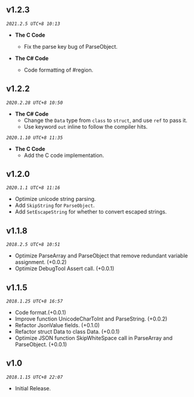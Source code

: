 ## v1.2.3
_`2021.2.5 UTC+8 10:13`_
* **The C Code**
  * Fix the parse key bug of ParseObject.

* **The C# Code**
  * Code formatting of #region.  

## v1.2.2
_`2020.2.28 UTC+8 10:50`_
* **The C# Code**
  * Change the `Data` type from `class` to `struct`, and use `ref` to pass it.
  * Use keyword `out` inline to follow the compiler hits.

_`2020.1.10 UTC+8 11:35`_
* **The C Code**
  * Add the C code implementation.


## v1.2.0
_`2020.1.1 UTC+8 11:16`_
* Optimize unicode string parsing.
* Add `SkipString` for `ParseObject`.
* Add `SetEscapeString` for whether to convert escaped strings.

## v1.1.8
_`2018.2.5 UTC+8 10:51`_
* Optimize ParseArray and ParseObject that remove redundant variable assignment. (+0.0.2)
* Optimize DebugTool Assert call. (+0.0.1)



## v1.1.5
_`2018.1.25 UTC+8 16:57`_
* Code format.(+0.0.1)
* Improve function UnicodeCharToInt and ParseString. (+0.0.2)
* Refactor JsonValue fields. (+0.1.0)
* Refactor struct Data to class Data. (+0.0.1)
* Optimize JSON function SkipWhiteSpace call in ParseArray and ParseObject. (+0.0.1)

## v1.0
_`2018.1.15 UTC+8 22:07`_

* Initial Release.
